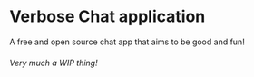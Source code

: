 # Verbose Chat application

A free and open source chat app that aims to be good and fun!

###### Very much a WIP thing!